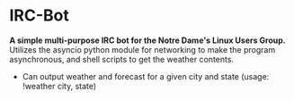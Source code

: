 # IRC-Bot
**A simple multi-purpose IRC bot for the Notre Dame's Linux Users Group.**
Utilizes the asyncio python module for networking to make the program asynchronous, and shell scripts to get the weather contents.
- Can output weather and forecast for a given city and state (usage: !weather city, state)


